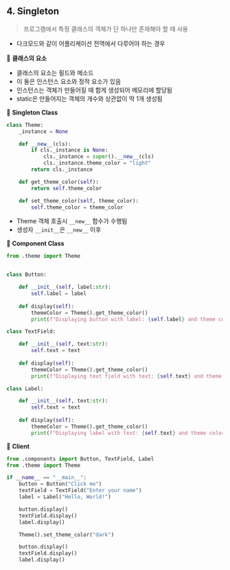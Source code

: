 ## 4. Singleton

> 프로그램에서 특정 클래스의 객체가 단 하나만 존재해야 할 때 사용

- 다크모드와 같이 어플리케이션 전역에서 다루어야 하는 경우

📌 **클래스의 요소**

- 클래스의 요소는 필드와 메소드
- 이 둘은 인스턴스 요소와 정적 요소가 있음
- 인스턴스는 객체가 만들어질 때 함게 생성되어 메모리에 할당됨
- static은 만들어지는 객체의 개수와 상관없이 딱 1개 생성됨

📒 **Singleton Class**

```python
class Theme:
    _instance = None

    def __new__(cls):
        if cls._instance is None:
            cls._instance = super().__new__(cls)
            cls._instance.theme_color = "light"
        return cls._instance

    def get_theme_color(self):
        return self.theme_color

    def set_theme_color(self, theme_color):
        self.theme_color = theme_color
```

- Theme 객체 호출시 `__new__` 함수가 수행됨
- 생성자 `__init__`은 `__new__` 이후

📒 **Component Class**

```python
from .theme import Theme


class Button:

    def __init__(self, label:str):
        self.label = label
    
    def display(self):
        themeColor = Theme().get_theme_color()
        print(f"Displaying button with label: {self.label} and theme color: {themeColor}")

class TextField:

    def __init__(self, text:str):
        self.text = text
    
    def display(self):
        themeColor = Theme().get_theme_color()
        print(f"Displaying text field with text: {self.text} and theme color: {themeColor}")

class Label:

    def __init__(self, text:str):
        self.text = text
    
    def display(self):
        themeColor = Theme().get_theme_color()
        print(f"Displaying label with text: {self.text} and theme color: {themeColor}")
```

📒 **Client**

```python
from .components import Button, TextField, Label
from .theme import Theme

if __name__ == "__main__":
    button = Button("Click me")
    textField = TextField("Enter your name")
    label = Label("Hello, World!")

    button.display()
    textField.display()
    label.display()

    Theme().set_theme_color("dark")

    button.display()
    textField.display()
    label.display()
```

